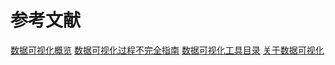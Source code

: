 # 参考文献
[数据可视化概览](https://antv.alipay.com/zh-cn/vis/blog/vis-introduce.html)
[数据可视化过程不完全指南](https://mp.weixin.qq.com/s?__biz=MzUxOTE5MTY4MQ==&mid=2247484022&idx=1&sn=112aaff32972bd01e67495b54d8586d9&chksm=f9fc2f98ce8ba68ed9de2215c8ed67e28f087295fb8d76a16d4e9fd8e9d56693af1bc4aec676&mpshare=1&scene=1&srcid=091407uSTcCSLnsYTAyWwPk3#rd)
[数据可视化工具目录](https://datavizcatalogue.com/ZH/index.html)
[关于数据可视化](https://mp.weixin.qq.com/s?__biz=MzI2MjQ0NDQzOQ==&mid=2247483742&idx=1&sn=4b07dee2b14fd547fda03fbecdd14701&chksm=ea4a45a6dd3dccb06df1c0d63e2c7d1dd4bf665af6da40aeb5a9272aa17fc2a3251f0f79a3d0&mpshare=1&scene=1&srcid=0607wkCTa104Bo3JJakXtPmV#rd)
